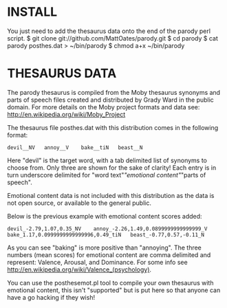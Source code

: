 INSTALL
=======

You just need to add the thesaurus data onto the end of the parody perl script.
	$ git clone git://github.com/MattOates/parody.git
	$ cd parody
    $ cat parody posthes.dat > ~/bin/parody
    $ chmod a+x ~/bin/parody

THESAURUS DATA
==============

The parody thesaurus is compiled from the Moby thesaurus synonyms and parts of speech files
created and distributed by Grady Ward in the public domain.
For more details on the Moby project formats and data see: http://en.wikipedia.org/wiki/Moby_Project

The thesaurus file posthes.dat with this distribution comes in the following format:

    devil__NV	annoy__V	bake__tiN	beast__N

Here "devil" is the target word, with a tab delimited list of synonyms to choose from.
Only three are shown for the sake of clarity! Each entry is in turn underscore delimited
for "word text"_"emotional content"_"parts of speech".

Emotional content data is not included with this distribution as the data is not open source,
or available to the general public.

Below is the previous example with emotional content scores added:

    devil_-2.79,1.07,0.35_NV	annoy_-2.26,1.49,0.0899999999999999_V	bake_1.17,0.0999999999999996,0.49_tiN	beast_-0.77,0.57,-0.11_N

As you can see "baking" is more positive than "annoying".
The three numbers (mean scores) for emotional content are comma delimited and represent:
Valence, Arousal, and Dominance.
For some info see http://en.wikipedia.org/wiki/Valence_(psychology).

You can use the posthesemot.pl tool to compile your own thesaurus with emotional content,
this isn't "supported" but is put here so that anyone can have a go hacking if they wish!